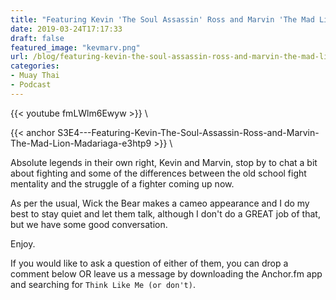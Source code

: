```yaml
---
title: "Featuring Kevin 'The Soul Assassin' Ross and Marvin 'The Mad Lion' Madariaga"
date: 2019-03-24T17:17:33
draft: false
featured_image: "kevmarv.png"
url: /blog/featuring-kevin-the-soul-assassin-ross-and-marvin-the-mad-lion-madariaga
categories:
- Muay Thai
- Podcast
---
```


{{< youtube fmLWlm6Ewyw >}} \

{{< anchor S3E4---Featuring-Kevin-The-Soul-Assassin-Ross-and-Marvin-The-Mad-Lion-Madariaga-e3htp9 >}} \

Absolute legends in their own right, Kevin and Marvin, stop by to chat a bit about fighting and some of the differences 
between the old school fight mentality and the struggle of a fighter coming up now. 

As per the usual, Wick the Bear makes a cameo appearance and I do my best to stay quiet and let them talk, although I 
don't do a GREAT job of that, but we have some good conversation.

Enjoy.

If you would like to ask a question of either of them, you can drop a comment below OR leave us a message by downloading
the Anchor.fm app and searching for `Think Like Me (or don't)`.